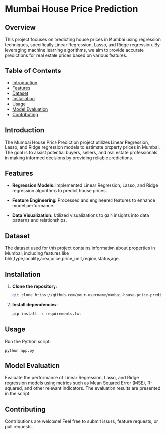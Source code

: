 # Mumbai House Price Prediction

## Overview

This project focuses on predicting house prices in Mumbai using regression techniques, specifically Linear Regression, Lasso, and Ridge regression. By leveraging machine learning algorithms, we aim to provide accurate predictions for real estate prices based on various features.

## Table of Contents

- [Introduction](#introduction)
- [Features](#features)
- [Dataset](#dataset)
- [Installation](#installation)
- [Usage](#usage)
- [Model Evaluation](#model-evaluation)
- [Contributing](#contributing)

## Introduction

The Mumbai House Price Prediction project utilizes Linear Regression, Lasso, and Ridge regression models to estimate property prices in Mumbai. The goal is to assist potential buyers, sellers, and real estate professionals in making informed decisions by providing reliable predictions.

## Features

- **Regression Models:** Implemented Linear Regression, Lasso, and Ridge regression algorithms to predict house prices.

- **Feature Engineering:** Processed and engineered features to enhance model performance.

- **Data Visualization:** Utilized visualizations to gain insights into data patterns and relationships.

## Dataset

The dataset used for this project contains information about properties in Mumbai, including features like bhk,type,locality,area,price,price_unit,region,status,age.

## Installation

1. **Clone the repository:**
    ```bash
    git clone https://github.com/your-username/mumbai-house-price-prediction.git
    ```

2. **Install dependencies:**
    ```bash
    pip install -r requirements.txt
    ```

## Usage

Run the Python script:
```bash
python app.py
```


## Model Evaluation

Evaluate the performance of Linear Regression, Lasso, and Ridge regression models using metrics such as Mean Squared Error (MSE), R-squared, and other relevant indicators. The evaluation results are presented in the script.

## Contributing

Contributions are welcome! Feel free to submit issues, feature requests, or pull requests.

